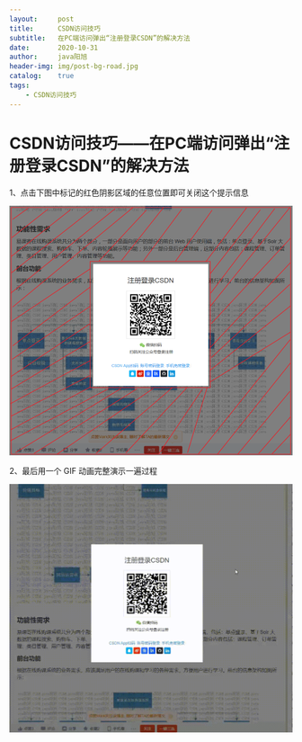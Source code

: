 ```yaml
---
layout:     post
title:      CSDN访问技巧
subtitle:   在PC端访问弹出“注册登录CSDN”的解决方法
date:       2020-10-31
author:     java阳旭
header-img: img/post-bg-road.jpg
catalog:    true
tags:
    - CSDN访问技巧
---
```

# CSDN访问技巧——在PC端访问弹出“注册登录CSDN”的解决方法

1、点击下图中标记的红色阴影区域的任意位置即可关闭这个提示信息

![](/img-post/2020-10-31-how-to-access-CSDN-by-PC/04.png)

2、最后用一个 GIF 动画完整演示一遍过程

![](/img-post/2020-10-31-how-to-access-CSDN-by-PC/06.gif)